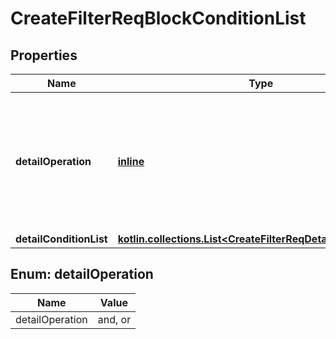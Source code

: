 
# CreateFilterReqBlockConditionList

## Properties
Name | Type | Description | Notes
------------ | ------------- | ------------- | -------------
**detailOperation** | [**inline**](#DetailOperationEnum) | 詳細条件区分&lt;br&gt; 指定可能な文字は、and, or&lt;br&gt; ●チェック内容   - 指定文字列以外は、エラー | 
**detailConditionList** | [**kotlin.collections.List&lt;CreateFilterReqDetailConditionList&gt;**](CreateFilterReqDetailConditionList.md) |  | 


<a name="DetailOperationEnum"></a>
## Enum: detailOperation
Name | Value
---- | -----
detailOperation | and, or



